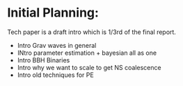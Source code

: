 # Initial Planning:

Tech paper is a draft intro which is 1/3rd of the final report.

- Intro Grav waves in general
- INtro parameter estimation + bayesian all as one
- Intro BBH Binaries
- Intro why we want to scale to get NS coalescence
- Intro old techniques for PE